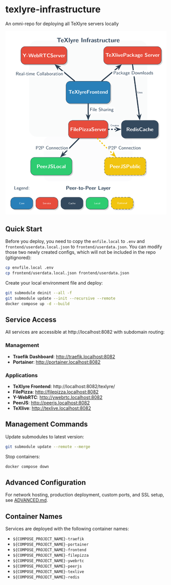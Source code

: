 # texlyre-infrastructure

An omni-repo for deploying all TeXlyre servers locally

![TeXlyre Infrastructure Diagram](./assets/infrastructure.png)

## Quick Start

Before you deploy, you need to copy the `enfile.local` to `.env` and `frontend/userdata.local.json` to `frontend/userdata.json`. 
You can modify those two newly created configs, which will not be included in the repo (gitignored):

```bash
cp envfile.local .env
cp frontend/userdata.local.json frontend/userdata.json
```

Create your local environment file and deploy:

```bash
git submodule deinit --all -f
git submodule update --init --recursive --remote
docker compose up -d --build
```

## Service Access

All services are accessible at http://localhost:8082 with subdomain routing:

### Management
* **Traefik Dashboard**: http://traefik.localhost:8082
* **Portainer**: http://portainer.localhost:8082

### Applications
* **TeXlyre Frontend**: http://localhost:8082/texlyre/
* **FilePizza**: http://filepizza.localhost:8082
* **Y-WebRTC**: http://ywebrtc.localhost:8082
* **PeerJS**: http://peerjs.localhost:8082
* **TeXlive**: http://texlive.localhost:8082

## Management Commands

Update submodules to latest version:
```bash
git submodule update --remote --merge
```

Stop containers:
```bash
docker compose down
```

## Advanced Configuration

For network hosting, production deployment, custom ports, and SSL setup, see [ADVANCED.md](ADVANCED.md).

## Container Names

Services are deployed with the following container names:
* `${COMPOSE_PROJECT_NAME}-traefik`
* `${COMPOSE_PROJECT_NAME}-portainer`
* `${COMPOSE_PROJECT_NAME}-frontend`
* `${COMPOSE_PROJECT_NAME}-filepizza`
* `${COMPOSE_PROJECT_NAME}-ywebrtc`
* `${COMPOSE_PROJECT_NAME}-peerjs`
* `${COMPOSE_PROJECT_NAME}-texlive`
* `${COMPOSE_PROJECT_NAME}-redis`